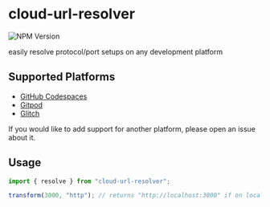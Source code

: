 # cloud-url-resolver

![NPM Version](https://img.shields.io/npm/v/cloud-url-resolver)

easily resolve protocol/port setups on any development platform

## Supported Platforms

- [GitHub Codespaces](https://github.com/features/codespaces)
- [Gitpod](https://www.gitpod.io/)
- [Glitch](https://glitch.com/)

If you would like to add support for another platform, please open an issue about it.

## Usage

```ts
import { resolve } from "cloud-url-resolver";

transform(3000, "http"); // returns "http://localhost:3000" if on localhost; otherwise, returns the transformed for the current platform
```
